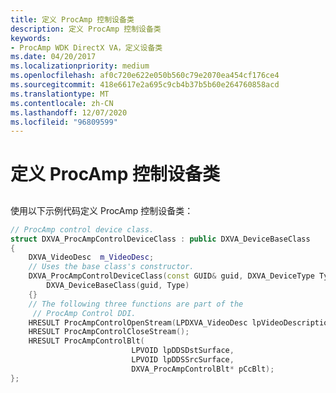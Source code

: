 ```yaml
---
title: 定义 ProcAmp 控制设备类
description: 定义 ProcAmp 控制设备类
keywords:
- ProcAmp WDK DirectX VA，定义设备类
ms.date: 04/20/2017
ms.localizationpriority: medium
ms.openlocfilehash: af0c720e622e050b560c79e2070ea454cf176ce4
ms.sourcegitcommit: 418e6617e2a695c9cb4b37b5b60e264760858acd
ms.translationtype: MT
ms.contentlocale: zh-CN
ms.lasthandoff: 12/07/2020
ms.locfileid: "96809599"
---
```

# <a name="defining-the-procamp-control-device-class"></a>定义 ProcAmp 控制设备类


## <span id="ddk_defining_the_procamp_control_device_class_gg"></span><span id="DDK_DEFINING_THE_PROCAMP_CONTROL_DEVICE_CLASS_GG"></span>


使用以下示例代码定义 ProcAmp 控制设备类：

```cpp
// ProcAmp control device class.
struct DXVA_ProcAmpControlDeviceClass : public DXVA_DeviceBaseClass
{
    DXVA_VideoDesc  m_VideoDesc;
    // Uses the base class's constructor.
    DXVA_ProcAmpControlDeviceClass(const GUID& guid, DXVA_DeviceType Type) :
        DXVA_DeviceBaseClass(guid, Type)
    {}
    // The following three functions are part of the 
     // ProcAmp Control DDI.
    HRESULT ProcAmpControlOpenStream(LPDXVA_VideoDesc lpVideoDescription);
    HRESULT ProcAmpControlCloseStream();
    HRESULT ProcAmpControlBlt(
                           LPVOID lpDDSDstSurface,
                           LPVOID lpDDSSrcSurface,
                           DXVA_ProcAmpControlBlt* pCcBlt);
};
```

 

 





